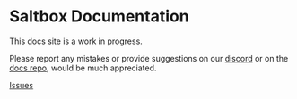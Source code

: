 # Saltbox Documentation

This docs site is a work in progress.

Please report any mistakes or provide suggestions on our [discord](https://discord.gg/ugfKXpFND8) or on the [docs repo](https://github.com/saltyorg/docs), would be much appreciated.

[Issues](https://github.com/saltyorg/docs/issues)

